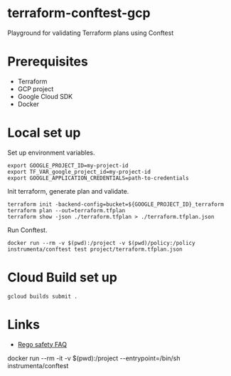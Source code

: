 # terraform-conftest-gcp

Playground for validating Terraform plans using Conftest

# Prerequisites
- Terraform
- GCP project
- Google Cloud SDK
- Docker

# Local set up

Set up environment variables.
```
export GOOGLE_PROJECT_ID=my-project-id
export TF_VAR_google_project_id=my-project-id
export GOOGLE_APPLICATION_CREDENTIALS=path-to-credentials
```

Init terraform, generate plan and validate.
```
terraform init -backend-config=bucket=${GOOGLE_PROJECT_ID}_terraform
terraform plan --out=terraform.tfplan
terraform show -json ./terraform.tfplan > ./terraform.tfplan.json
```

Run Conftest.
```
docker run --rm -v $(pwd):/project -v $(pwd)/policy:/policy  instrumenta/conftest test project/terraform.tfplan.json
```

# Cloud Build set up

```
gcloud builds submit .
```

# Links

- [Rego safety FAQ](https://www.openpolicyagent.org/docs/latest/faq/#safety)


docker run --rm -it -v $(pwd):/project --entrypoint=/bin/sh instrumenta/conftest 